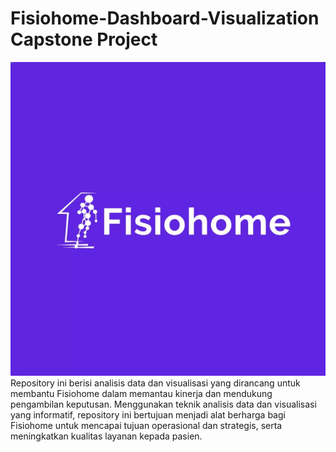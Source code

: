 # Fisiohome-Dashboard-Visualization Capstone Project

![alt text](https://github.com/mirzakhzm/Fisiohome-Dashboard-Visualization/blob/main/Images/Foto%20Fisiohome.jpeg?raw=true)
Repository ini berisi analisis data dan visualisasi yang dirancang untuk membantu Fisiohome dalam memantau kinerja dan mendukung pengambilan keputusan. Menggunakan teknik analisis data dan visualisasi yang informatif, repository ini bertujuan menjadi alat berharga bagi Fisiohome untuk mencapai tujuan operasional dan strategis, serta meningkatkan kualitas layanan kepada pasien.
